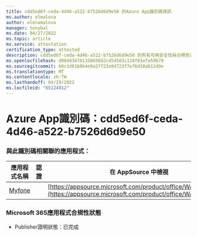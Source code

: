 ```yaml
---
title: cdd5ed6f-ceda-4d46-a522-b7526d6d9e50 的Azure App識別碼資訊
ms.author: elmalova
author: elenamalova
manager: tonybal
ms.date: 04/27/2022
ms.topic: article
ms.service: attestation
certification_type: attested
description: cdd5ed6f-ceda-4d46-a522-b7526d6d9e50 的所有可用安全性與合規性資訊。
ms.openlocfilehash: d08493070135865682c454503c128f01efa59b79
ms.sourcegitcommit: b0c1d8160b4e9a27f23a9d723f7e76d38ab12d9e
ms.translationtype: MT
ms.contentlocale: zh-TW
ms.lasthandoff: 04/29/2022
ms.locfileid: "65124912"
---
```

# <a name="azure-app-id-cdd5ed6f-ceda-4d46-a522-b7526d6d9e50"></a>Azure App識別碼：cdd5ed6f-ceda-4d46-a522-b7526d6d9e50


### <a name="apps-associated-with-this-id"></a>與此識別碼相關聯的應用程式：
| **應用程式名稱** | **認證** | **在 AppSource 中檢視** |
|--------------|---------------|-----------------------|
| [Myfone](../forward/WA200000716.md) |  | [https://appsource.microsoft.com/product/office/WA200000716](https://appsource.microsoft.com/product/office/WA200000716) |

### <a name="microsoft-365-app-compliance-status"></a>Microsoft 365應用程式合規性狀態
- Publisher證明狀態：已完成
